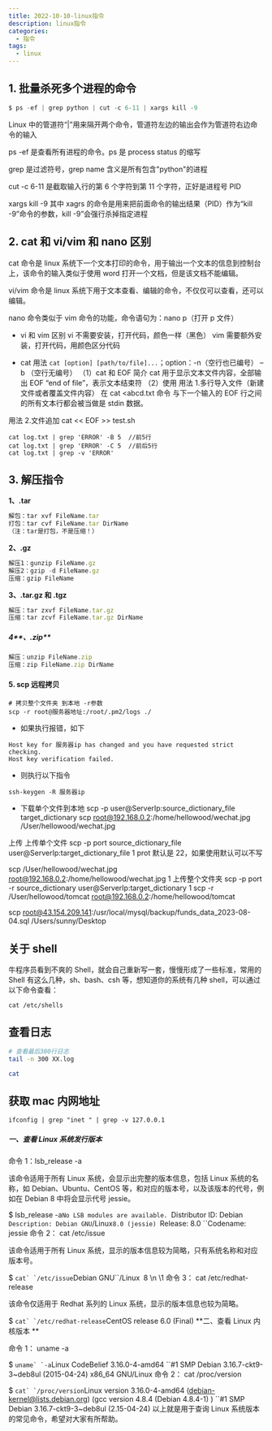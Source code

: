 ```yaml
---
title: 2022-10-10-linux指令
description: linux指令
categories:
  - 指令
tags:
  - linux
---
```


## 1. 批量杀死多个进程的命令

```javascript
$ ps -ef | grep python | cut -c 6-11 | xargs kill -9
```

Linux 中的管道符“|”用来隔开两个命令，管道符左边的输出会作为管道符右边命令的输入

ps -ef 是查看所有进程的命令。ps 是 process status 的缩写

grep 是过滤符号，grep name 含义是所有包含"python"的进程

cut -c 6-11 是截取输入行的第 6 个字符到第 11 个字符，正好是进程号 PID

xargs kill -9 其中 xagrs 的命令是用来把前面命令的输出结果（PID）作为“kill -9”命令的参数，kill -9”会强行杀掉指定进程

## 2. cat 和 vi/vim 和 nano 区别

cat 命令是 linux 系统下一个文本打印的命令，用于输出一个文本的信息到控制台上，该命令的输入类似于使用 word 打开一个文档，但是该文档不能编辑。

vi/vim 命令是 linux 系统下用于文本查看、编辑的命令，不仅仅可以查看，还可以编辑。

nano 命令类似于 vim 命令的功能，命令语句为：nano p（打开 p 文件）

- vi 和 vim 区别
  vi 不需要安装，打开代码，颜色一样（黑色）
  vim 需要额外安装，打开代码，用颜色区分代码

- cat 用法 `cat [option] [path/to/file]...`；option：-n（空行也已编号） –b （空行无编号）
  （1）cat 和 EOF 简介
  cat 用于显示文本文件内容，全部输出
  EOF “end of file”，表示文本结束符
  （2）使用
  用法 1.多行导入文件（新建文件或者覆盖文件内容）
  在 cat <<EOF >abcd.txt 命令 与下一个输入的 EOF 行之间的所有文本行都会被当做是 stdin 数据。

用法 2.文件追加
cat << EOF >> test.sh

```
cat log.txt | grep 'ERROR' -B 5  //前5行
cat log.txt | grep 'ERROR' -C 5  //前后5行
cat log.txt | grep -v 'ERROR'
```

## 3. 解压指令

**1、.tar**

```javascript
解包：tar xvf FileName.tar
打包：tar cvf FileName.tar DirName
（注：tar是打包，不是压缩！）
```

**2、.gz**

```javascript
解压1：gunzip FileName.gz
解压2：gzip -d FileName.gz
压缩：gzip FileName
```

**3、.tar.gz 和 .tgz**

```javascript
解压：tar zxvf FileName.tar.gz
压缩：tar zcvf FileName.tar.gz DirName
```

##### 4**、.zip**

```javascript
解压：unzip FileName.zip
压缩：zip FileName.zip DirName
```

#### 5. scp 远程拷贝

```
# 拷贝整个文件夹 到本地 -r参数
scp -r root@服务器地址:/root/.pm2/logs ./
```

- 如果执行报错，如下

```
Host key for 服务器ip has changed and you have requested strict checking.
Host key verification failed.
```

- 则执行以下指令

```
ssh-keygen -R 服务器ip
```

- 下载单个文件到本地
  scp -p user@ServerIp:source_dictionary_file target_dictionary
  scp root@192.168.0.2:/home/hellowood/wechat.jpg /User/hellowood/wechat.jpg

上传
上传单个文件
scp -p port source_dictionary_file user@ServerIp:target_dictionary_file
1
prot 默认是 22，如果使用默认可以不写

scp /User/hellowood/wechat.jpg root@192.168.0.2:/home/hellowood/wechat.jpg
1
上传整个文件夹
scp -p port -r source_dictionary user@ServerIp:target_dictionary
1
scp -r /User/hellowood/tomcat root@192.168.0.2:/home/hellowood/tomcat

scp root@43.154.209.141:/usr/local/mysql/backup/funds_data_2023-08-04.sql /Users/sunny/Desktop

## 关于 shell

牛程序员看到不爽的 Shell，就会自己重新写一套，慢慢形成了一些标准，常用的 Shell 有这么几种，sh、bash、csh 等，想知道你的系统有几种 shell，可以通过以下命令查看：

```shell
cat /etc/shells
```

## 查看日志

```sh
# 查看最后300行日志
tail -n 300 XX.log

cat
```

## 获取 mac 内网地址

`ifconfig | grep "inet " | grep -v 127.0.0.1`

##### 一、查看 Linux 系统发行版本

命令 1：lsb_release -a

该命令适用于所有 Linux 系统，会显示出完整的版本信息，包括 Linux 系统的名称，如 Debian、Ubuntu、CentOS 等，和对应的版本号，以及该版本的代号，例如在 Debian 8 中将会显示代号 jessie。

$ lsb_release -a`No LSB modules are available. `Distributor ID: Debian `Description: Debian GNU`/Linux`8.0 (jessie) `Release: 8.0 ``Codename: jessie
命令 2： cat /etc/issue

该命令适用于所有 Linux 系统，显示的版本信息较为简略，只有系统名称和对应版本号。

$ `` cat` `/etc/issue ``Debian GNU``/Linux` `8 \n \1
命令 3： cat /etc/redhat-release

该命令仅适用于 Redhat 系列的 Linux 系统，显示的版本信息也较为简略。

$ `` cat` `/etc/redhat-release ``CentOS release 6.0 (Final)
**二、查看 Linux 内核版本
**

命令 1： uname -a

$ `` uname` `-a ``Linux CodeBelief 3.16.0-4-amd64 ``#1 SMP Debian 3.16.7-ckt9-3~deb8ul (2015-04-24) x86_64 GNU/Linux
命令 2： cat /proc/version

$ `` cat` `/proc/version ``Linux version 3.16.0-4-amd64 (debian-kernel@lists.debian.org) (gcc version 4.8.4 (Debian 4.8.4-1) ) ``#1 SMP Debian 3.16.7-ckt9-3~deb8ul (2.15-04-24)
以上就是用于查询 Linux 系统版本的常见命令，希望对大家有所帮助。
